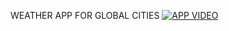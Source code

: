 WEATHER APP FOR GLOBAL CITIES
[![APP VIDEO](https://youtu.be/QawUEQBZ120.jpg)](https://youtu.be/QawUEQBZ120)
